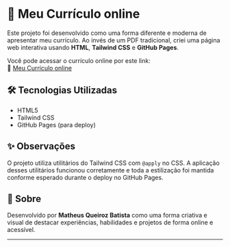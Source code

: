 # 💼 Meu Currículo online

Este projeto foi desenvolvido como uma forma diferente e moderna de apresentar meu currículo. Ao invés de um PDF tradicional, criei uma página web interativa usando **HTML**, **Tailwind CSS** e **GitHub Pages**.

Você pode acessar o currículo online por este link:  
🔗 [Meu Currículo online](https://matheusterr.github.io/Meu-curriculo/)

## 🛠️ Tecnologias Utilizadas

- HTML5
- Tailwind CSS
- GitHub Pages (para deploy)

## ✨ Observações

O projeto utiliza utilitários do Tailwind CSS com `@apply` no CSS. A aplicação desses utilitários funcionou corretamente e toda a estilização foi mantida conforme esperado durante o deploy no GitHub Pages.

## 📄 Sobre

Desenvolvido por **Matheus Queiroz Batista** como uma forma criativa e visual de destacar experiências, habilidades e projetos de forma online e acessível.

---

